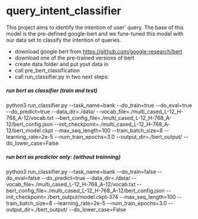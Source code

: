 # query_intent_classifier
This project aims to identify the intention of user' query. The base of this model is the pre-defined google-bert and we fune-tuned this model with our data set to classify the intention of queries.

+ download google bert from  https://github.com/google-research/bert
+ download one of the pre-trained versions of bert
+ create data folder and put yout data in 
+ call pre_bert_classification
+ call run_classifier.py in two next steps: 
##### run bert as classifier (train and test)
python3 run_classifier.py --task_name=bank  --do_train=true --do_eval=true --do_predict=true --data_dir=./data/ --vocab_file=./multi_cased_L-12_H-768_A-12/vocab.txt --bert_config_file=./multi_cased_L-12_H-768_A-12/bert_config.json --init_checkpoint=./multi_cased_L-12_H-768_A-12/bert_model.ckpt --max_seq_length=100 --train_batch_size=8 --learning_rate=2e-5 --num_train_epochs=3.0 --output_dir=./bert_output/ --do_lower_case=False
##### run bert as predictor only: (without trainning)
python3 run_classifier.py --task_name=bank  --do_train=false --do_eval=false --do_predict=true --data_dir=./data/ --vocab_file=./multi_cased_L-12_H-768_A-12/vocab.txt --bert_config_file=./multi_cased_L-12_H-768_A-12/bert_config.json --init_checkpoint=./bert_output/model.ckpt-374 --max_seq_length=100 --train_batch_size=8 --learning_rate=2e-5 --num_train_epochs=3.0 --output_dir=./bert_output/ --do_lower_case=False
